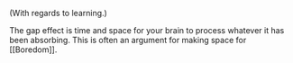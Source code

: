 (With regards to learning.)

The gap effect is time and space for your brain to process whatever it has been absorbing. This is often an argument for making space for [[Boredom]].
